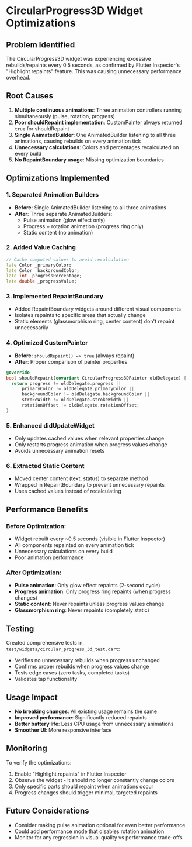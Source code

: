 # CircularProgress3D Widget Optimizations

## Problem Identified
The CircularProgress3D widget was experiencing excessive rebuilds/repaints every 0.5 seconds, as confirmed by Flutter Inspector's "Highlight repaints" feature. This was causing unnecessary performance overhead.

## Root Causes
1. **Multiple continuous animations**: Three animation controllers running simultaneously (pulse, rotation, progress)
2. **Poor shouldRepaint implementation**: CustomPainter always returned `true` for shouldRepaint
3. **Single AnimatedBuilder**: One AnimatedBuilder listening to all three animations, causing rebuilds on every animation tick
4. **Unnecessary calculations**: Colors and percentages recalculated on every build
5. **No RepaintBoundary usage**: Missing optimization boundaries

## Optimizations Implemented

### 1. Separated Animation Builders
- **Before**: Single AnimatedBuilder listening to all three animations
- **After**: Three separate AnimatedBuilders:
  - Pulse animation (glow effect only)
  - Progress + rotation animation (progress ring only)
  - Static content (no animation)

### 2. Added Value Caching
```dart
// Cache computed values to avoid recalculation
late Color _primaryColor;
late Color _backgroundColor;
late int _progressPercentage;
late double _progressValue;
```

### 3. Implemented RepaintBoundary
- Added RepaintBoundary widgets around different visual components
- Isolates repaints to specific areas that actually change
- Static elements (glassmorphism ring, center content) don't repaint unnecessarily

### 4. Optimized CustomPainter
- **Before**: `shouldRepaint() => true` (always repaint)
- **After**: Proper comparison of painter properties
```dart
@override
bool shouldRepaint(covariant CircularProgress3DPainter oldDelegate) {
  return progress != oldDelegate.progress ||
      primaryColor != oldDelegate.primaryColor ||
      backgroundColor != oldDelegate.backgroundColor ||
      strokeWidth != oldDelegate.strokeWidth ||
      rotationOffset != oldDelegate.rotationOffset;
}
```

### 5. Enhanced didUpdateWidget
- Only updates cached values when relevant properties change
- Only restarts progress animation when progress values change
- Avoids unnecessary animation resets

### 6. Extracted Static Content
- Moved center content (text, status) to separate method
- Wrapped in RepaintBoundary to prevent unnecessary repaints
- Uses cached values instead of recalculating

## Performance Benefits

### Before Optimization:
- Widget rebuilt every ~0.5 seconds (visible in Flutter Inspector)
- All components repainted on every animation tick
- Unnecessary calculations on every build
- Poor animation performance

### After Optimization:
- **Pulse animation**: Only glow effect repaints (2-second cycle)
- **Progress animation**: Only progress ring repaints (when progress changes)
- **Static content**: Never repaints unless progress values change
- **Glassmorphism ring**: Never repaints (completely static)

## Testing
Created comprehensive tests in `test/widgets/circular_progress_3d_test.dart`:
- Verifies no unnecessary rebuilds when progress unchanged
- Confirms proper rebuilds when progress values change
- Tests edge cases (zero tasks, completed tasks)
- Validates tap functionality

## Usage Impact
- **No breaking changes**: All existing usage remains the same
- **Improved performance**: Significantly reduced repaints
- **Better battery life**: Less CPU usage from unnecessary animations
- **Smoother UI**: More responsive interface

## Monitoring
To verify the optimizations:
1. Enable "Highlight repaints" in Flutter Inspector
2. Observe the widget - it should no longer constantly change colors
3. Only specific parts should repaint when animations occur
4. Progress changes should trigger minimal, targeted repaints

## Future Considerations
- Consider making pulse animation optional for even better performance
- Could add performance mode that disables rotation animation
- Monitor for any regression in visual quality vs performance trade-offs

